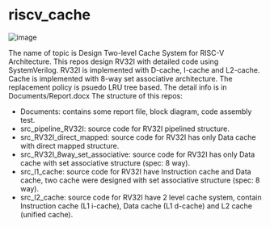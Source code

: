 # riscv_cache
![image](https://github.com/user-attachments/assets/ca53c4bf-d9b6-4a93-9b8a-75b567b322a8)

The name of topic is Design Two-level Cache System for RISC-V Architecture.
This repos design RV32I with detailed code using SystemVerilog.
RV32I is implemented with D-cache, I-cache and L2-cache.
Cache is implemented with 8-way set associative architecture. The replacement policy is psuedo LRU tree based.
The detail info is in Documents/Report.docx
The structure of this repos:
  - Documents: contains some report file, block diagram, code assembly test.
  - src_pipeline_RV32I: source code for RV32I pipelined structure.
  - src_RV32I_direct_mapped: source code for RV32I has only Data cache with direct mapped structure.
  - src_RV32I_8way_set_associative: source code for RV32I has only Data cache with set associative structure (spec: 8 way).
  - src_l1_cache: source code for RV32I have Instruction cache and Data cache, two cache were designed with set associative structure (spec: 8 way).
  - src_l2_cache: source code for RV32I have 2 level cache system, contain Instruction cache (L1 i-cache), Data cache (L1 d-cache) and L2 cache (unified cache).
